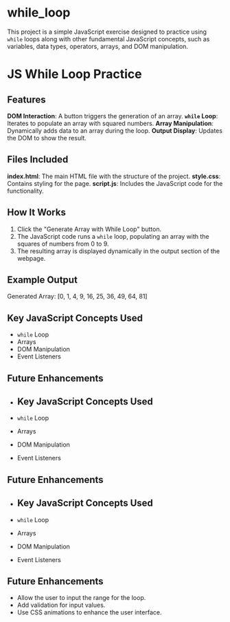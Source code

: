 # while_loop
This project is a simple JavaScript exercise designed to practice using `while` loops along with other fundamental JavaScript concepts, such as variables, data types, operators, arrays, and DOM manipulation.


# JS While Loop Practice

## Features

 **DOM Interaction**: A button triggers the generation of an array.
 **`while` Loop**: Iterates to populate an array with squared numbers.
**Array Manipulation**: Dynamically adds data to an array during the loop.
 **Output Display**: Updates the DOM to show the result.



## Files Included

**index.html**: The main HTML file with the structure of the project.
**style.css**: Contains styling for the page.
**script.js**: Includes the JavaScript code for the functionality.


## How It Works
1. Click the "Generate Array with While Loop" button.
2. The JavaScript code runs a `while` loop, populating an array with the squares of numbers from 0 to 9.
3. The resulting array is displayed dynamically in the output section of the webpage.


## Example Output

Generated Array: [0, 1, 4, 9, 16, 25, 36, 49, 64, 81]

## Key JavaScript Concepts Used

- `while` Loop
- Arrays
- DOM Manipulation
- Event Listeners

## Future Enhancements

- ## Key JavaScript Concepts Used

- `while` Loop
- Arrays
- DOM Manipulation
- Event Listeners

## Future Enhancements

- ## Key JavaScript Concepts Used

- `while` Loop
- Arrays
- DOM Manipulation
- Event Listeners

## Future Enhancements

- Allow the user to input the range for the loop.
- Add validation for input values.
- Use CSS animations to enhance the user interface.
